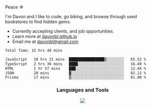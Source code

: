 Peace  :sunny:

I'm Davon and I like to code, go biking, and browse through used bookstores to find hidden gems. 



- Currently accepting clients, and job opportunities.
- Learn more at [davonbl.github.io](https://davonbl.github.io/) 
- Email me at davonbl@gmail.com

<!-- ### Coding Status  -->

<!--START_SECTION:waka-->

```txt
Total Time: 15 hrs 48 mins

JavaScript   10 hrs 21 mins  ████████████████▒░░░░░░░░   65.52 %
TypeScript   2 hrs 36 mins   ████░░░░░░░░░░░░░░░░░░░░░   16.49 %
HTML         1 hr 57 mins    ███░░░░░░░░░░░░░░░░░░░░░░   12.44 %
JSON         20 mins         ▓░░░░░░░░░░░░░░░░░░░░░░░░   02.12 %
Prisma       17 mins         ▒░░░░░░░░░░░░░░░░░░░░░░░░   01.90 %
```

<!--END_SECTION:waka-->


<!--
<h4 align="left">Languages and Tools:</h3>
<p align="left"> 

</p>

<p align="left"> 

-->


<h3 align="center">Languages and Tools</h3>
<p align="center">
    <a href="https://skillicons.dev">
    <img src="https://skillicons.dev/icons?i=js,html,css,sass,nodejs,express,git,prisma,postgres,graphql,apollo,postman,vscode&theme=light" />
    </a>
</p>














<!--

<a href = 'https://davonbl.github.io' target='_blank' rel='noopener noreferrer'>davonbl.github.io </a>
[davonbl.github.io](https://davonbl.github.io)
Here is my <a href = 'davonbl.github.io'>website</a> for more info.
**davonbl/davonbl** is a ✨ _special_ ✨ repository because its `README.md` (this file) appears on your GitHub profile.
### Hi there 👋
Here are some ideas to get you started:

Peace! I'm Davon, and I am an upcoming Software Engineer. Outside of my tech pursuits, I like to bike, go to used Bookstores and finding hidden gems, and attending to comedy stand-up shows. 

- 🔭 I’m currently working on ...
- 🌱 I’m currently learning ...
- 👯 I’m looking to collaborate on ...
- 🤔 I’m looking for help with ...
- 💬 Ask me about ...
- 📫 How to reach me: ...
- 😄 Pronouns: ...
- ⚡ Fun fact: ...
-->


